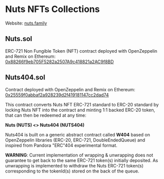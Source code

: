 # Nuts NFTs Collections

Website: [nuts.family](https://nuts.family)

## Nuts.sol

ERC-721 Non Fungible Token (NFT) contract deployed with OpenZeppelin and Remix on Ethereum: [0x88266f9eb705F5282a2507A9c418821a2AC9f8BD](https://etherscan.io/token/0x88266f9eb705F5282a2507A9c418821a2AC9f8BD)

## Nuts404.sol

Contract deployed with OpenZeppelin and Remix on Ethereum: [0x25559f0abbaf2a928239d2f419181147cc2dad74](https://etherscan.io/address/0x25559f0abbaf2a928239d2f419181147cc2dad74)

This contract converts Nuts NFT ERC-721 standard to ERC-20 standard by locking Nuts NFT into the contract and minting 1:1 backed ERC-20 token, that can then be redeemed at any time:

**Nuts (NUTS) <> Nuts404 (NUTS404)**

Nuts404 is built on a generic abstract contract called **W404** based on OpenZeppelin libraries (ERC-20, ERC-721, DoubleEndedQueue) and inspired from Pandora "ERC"404 experimental format.

**WARNING**: Current implementation of wrapping & unwrapping does not guarantee to get back to the same ERC-721 token(s) initially deposited. As unwrapping is implemented to withdraw the Nuts ERC-721 token(s) corresponding to the tokenId(s) stored on the back of the queue.
